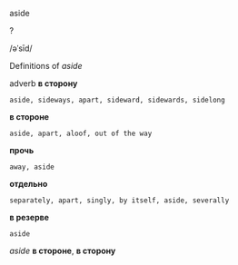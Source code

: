 aside

?

/əˈsīd/

Definitions of _aside_

adverb
**в сторону**

    aside, sideways, apart, sideward, sidewards, sidelong
**в стороне**

    aside, apart, aloof, out of the way
**прочь**

    away, aside
**отдельно**

    separately, apart, singly, by itself, aside, severally
**в резерве**

    aside

_aside_
**в стороне**, **в сторону**
